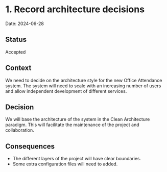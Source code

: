 # 1. Record architecture decisions

Date: 2024-06-28

## Status

Accepted

## Context

We need to decide on the architecture style for the new Office Attendance system. The system will need to scale with an increasing number of users and allow independent development of different services.

## Decision

We will base the architecture of the system in the Clean Architecture paradigm. This will facilitate the maintenance of the project and collaboration.

## Consequences

- The different layers of the project will have clear boundaries.
- Some extra configuration files will need to added.
